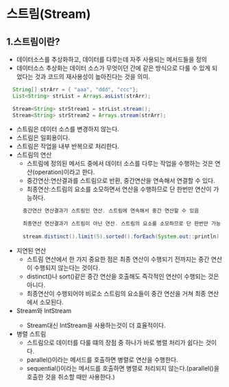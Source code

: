 # 스트림(Stream)

## 1.스트림이란?
  - 데이터소스를 추상화하고, 데이터를 다루는데 자주 사용되는 메서드들을 정의
  - 데이터소스 추상화는 데이터 소스가 무엇이던 간에 같은 방식으로 다룰 수 있게 되었다는 것과 코드의 재사용성이 높아진다는 것을 의미.
  ```java
    String[] strArr = { "aaa", "ddd", "ccc"};
    List<String> strList = Arrays.asList(strArr);
    
    Stream<String> strStream1 = strList.stream();
    Stream<String> strStream2 = Arrays.stream(strArr);
  ```
  - 스트림은 데이터 소스를 변경하지 않는다.
  - 스트림은 일회용이다.
  - 스트림은 작업을 내부 반복으로 처리한다.
  - 스트림의 연산
    - 스트림에 정의된 메서드 중에서 데이터 소스를 다루는 작업을 수행하는 것은 연산(operation)이라고 한다.
    - 중간연산:연산결과를 스트림으로 반환, 중간연산을 연속해서 연결할 수 있다.
    - 최종연산:스트림의 요소를 소모하면서 연산을  수행하므로 단 한번만 연산이 가능하다.
    ```java
      중간연산 연산결과가 스트림인 연산. 스트림에 연속해서 중간 연산할 수 있음
      
      최종연산 연산결과가 스트림이 아닌 연산. 스트림의 요소를 소모하므로 단 한번만 가능
      
      stream.distinct().limit(5).sorted().forEach(System.out::println)
    ```
  - 지연된 연산
    - 스트림 연산에서 한 가지 중요한 점은 최종 연산이 수행되기 전까지는 중간 연산이 수행되지 않는다는 것이다.
    - distinct()나 sort()같은 중간 연산을 호출해도 즉각적인 연산이 수행되는 것은 아니다.
    - 최종연산이 수행되어야 비로소 스트림의 요소들이 중간 연산을 거쳐 최종 연산에서 소모된다.
  - Stream<Integer>와 IntStream
    - Stream<Integer>대신 IntStream을 사용하는것이 더 효율적이다.
  - 병렬 스트림
    - 스트림으로 데이터를 다룰 떄의 장점 중 하나가 바로 병렬 처리가 쉽다는 것이다.
    - parallel()이라는 메서드를 호출하면 병렬로 연산을 수행한다.
    - sequential()이라는 메서드를 호출하면 병렬로 처리되지 않는다.(parallel()을 호출한 것을 취소할 때만 사용한다.)
